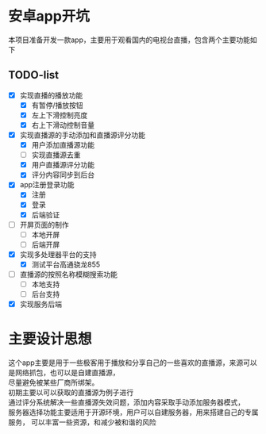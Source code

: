 # 安卓app开坑
本项目准备开发一款app，主要用于观看国内的电视台直播，包含两个主要功能如下

## TODO-list

- [x] 实现直播的播放功能
  - [x] 有暂停/播放按钮
  - [x] 左上下滑控制亮度
  - [x] 右上下滑动控制音量
- [x] 实现直播源的手动添加和直播源评分功能
  - [x] 用户添加直播源功能
  - [ ] 实现直播源去重
  - [x] 用户直播源评分功能
  - [x] 评分内容同步到后台
- [x] app注册登录功能
  - [x] 注册
  - [x] 登录
  - [x] 后端验证
- [ ] 开屏页面的制作
  - [ ] 本地开屏
  - [ ] 后端开屏
- [x] 实现多处理器平台的支持
  - [x] 测试平台高通骁龙855
- [ ] 直播源的按照名称模糊搜索功能
  - [ ] 本地支持
  - [ ] 后台支持
- [x] 实现服务后端

# 主要设计思想
这个app主要是用于一些极客用于播放和分享自己的一些喜欢的直播源，来源可以是网络抓包，也可以是自建直播源，  
尽量避免被某些厂商所绑架。  
初期主要以可以获取的直播源为例子进行  
通过评分系统解决一些直播源失效问题，添加内容采取手动添加服务器模式，  
服务器选择功能主要适用于开源环境，用户可以自建服务器，用来搭建自己的专属服务，
可以丰富一些资源，和减少被和谐的风险
